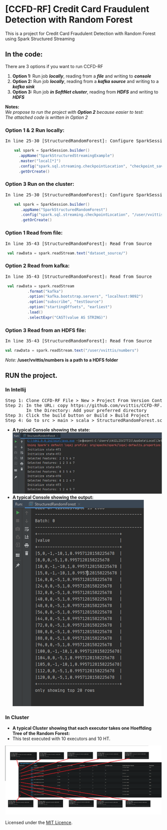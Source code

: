 # [CCFD-RF] Credit Card Fraudulent Detection with Random Forest

This is a project for Credit Card Fraudulent Detection with Random Forest using Spark Structured Streaming

## In the code:
There are 3 options if you want to run CCFD-RF 
1. **Option 1:** Run job  _**locally**_, reading from a _**file**_ and writing to  _**console**_
2. **Option 2:** Run job  _**locally**_, reading from a  _**kafka source**_ and writing to a  _**kafka sink**_
3. **Option 3:** Run job  _**in SoftNet cluster**_, reading from  _**HDFS**_ and writing to  _**HDFS**_

**Notes:** <br>
_We propose to run the project with _**Option 2**_ because easier to test:_ <br>
_The attached code is written in Option 2_
### Option 1 & 2 Run locally:
<pre>
In line 25-30 [StructuredRandomForest]: Configure SparkSession variable
</pre>
```scala
    val spark = SparkSession.builder()
      .appName("SparkStructuredStreamingExample")
      .master("local[*]")
      .config("spark.sql.streaming.checkpointLocation", "checkpoint_saves/")
      .getOrCreate()
```
### Option 3 Run on the cluster:
<pre>
In line 25-30 [StructuredRandomForest]: Configure SparkSession variable
</pre>
```scala
    val spark = SparkSession.builder()
       .appName("SparkStructuredRandomForest")
       .config("spark.sql.streaming.checkpointLocation", "/user/vvittis")
       .getOrCreate()
```

### Option 1 Read from file:
<pre>
In line 35-43 [StructuredRandomForest]: Read from Source
</pre>
```scala
 val rawData = spark.readStream.text("dataset_source/")
```
### Option 2 Read from kafka:
<pre>
In line 35-43 [StructuredRandomForest]: Read from Source
</pre>
```scala
 val rawData = spark.readStream
          .format("kafka")
          .option("kafka.bootstrap.servers", "localhost:9092")
          .option("subscribe", "testSource")
          .option("startingOffsets", "earliest")
          .load()
          .selectExpr("CAST(value AS STRING)")
```
### Option 3 Read from an HDFS file:
<pre>
In line 35-43 [StructuredRandomForest]: Read from Source
</pre>
```scala
val rawData = spark.readStream.text("/user/vvittis/numbers")
```
_Note:_ **/user/vvittis/numbers is a path to a HDFS folder**

## RUN the project. 
### In Intellij 
<pre>
Step 1: Clone CCFD-RF File > New > Project From Version Control... 
Step 2: In the URL: copy https://github.com/vvittis/CCFD-RF.git 
        In the Directory: Add your preferred directory
Step 3: Click the build button or Build > Build Project
Step 4: Go to src > main > scala > StructuredRandomForest.scala and click Run
</pre>
* **A typical Console showing the state:**
![alt text](images_readme/Job1_locally_run_showing_init_trees.JPG)
* **A typical Console showing the output:**
![alt text](images_readme/Job1_locally_run_showing_some_typical_results.PNG)


### In Cluster 
* **A typical Cluster showing that each executor takes one Hoeffding Tree of the Random Forest:**
* This test executed with 10 executors and 10 HT.

![alt text](images_readme/cluster.PNG)
 
Licensed under the [MIT Licence](LICENSE).

